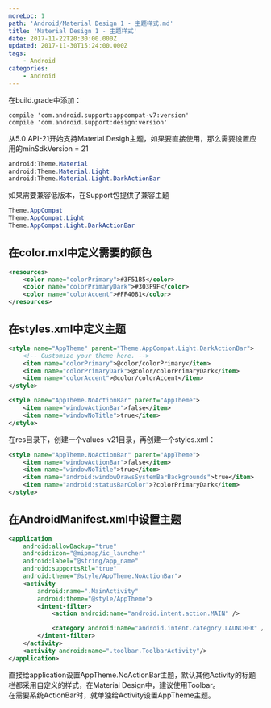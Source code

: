 ```yaml
---
moreLoc: 1
path: 'Android/Material Design 1 - 主题样式.md'
title: 'Material Design 1 - 主题样式'
date: 2017-11-22T20:30:00.000Z
updated: 2017-11-30T15:24:00.000Z
tags:
    - Android
categories:
    - Android
---
```


在build.grade中添加：
```
compile 'com.android.support:appcompat-v7:version'
compile 'com.android.support:design:version'
```
从5.0 API-21开始支持Material Desigh主题，如果要直接使用，那么需要设置应用的minSdkVersion = 21
```java
android:Theme.Material
android:Theme.Material.Light
android:Theme.Material.Light.DarkActionBar
```
如果需要兼容低版本，在Support包提供了兼容主题
```java
Theme.AppCompat
Theme.AppCompat.Light
Theme.AppCompat.Light.DarkActionBar
```

## 在color.mxl中定义需要的颜色
```xml
<resources>
    <color name="colorPrimary">#3F51B5</color>
    <color name="colorPrimaryDark">#303F9F</color>
    <color name="colorAccent">#FF4081</color>
</resources>
```

## 在styles.xml中定义主题
```xml
<style name="AppTheme" parent="Theme.AppCompat.Light.DarkActionBar">
	<!-- Customize your theme here. -->
	<item name="colorPrimary">@color/colorPrimary</item>
	<item name="colorPrimaryDark">@color/colorPrimaryDark</item>
	<item name="colorAccent">@color/colorAccent</item>
</style>

<style name="AppTheme.NoActionBar" parent="AppTheme">
	<item name="windowActionBar">false</item>
	<item name="windowNoTitle">true</item>
</style>
```
在res目录下，创建一个values-v21目录，再创建一个styles.xml：
```xml
<style name="AppTheme.NoActionBar" parent="AppTheme">
	<item name="windowActionBar">false</item>
	<item name="windowNoTitle">true</item>
	<item name="android:windowDrawsSystemBarBackgrounds">true</item>
	<item name="android:statusBarColor">?colorPrimaryDark</item>
</style>
```

## 在AndroidManifest.xml中设置主题
```xml
<application
	android:allowBackup="true"
	android:icon="@mipmap/ic_launcher"
	android:label="@string/app_name"
	android:supportsRtl="true"
	android:theme="@style/AppTheme.NoActionBar">
	<activity 
		android:name=".MainActivity"
		android:theme="@style/AppTheme">
		<intent-filter>
			<action android:name="android.intent.action.MAIN" />

			<category android:name="android.intent.category.LAUNCHER" />
		</intent-filter>
	</activity>
	<activity android:name=".toolbar.ToolbarActivity"/>
</application>
```
直接给application设置AppTheme.NoActionBar主题，默认其他Activity的标题栏都采用自定义的样式，在Material Design中，建议使用Toolbar。  
在需要系统ActionBar时，就单独给Activity设置AppTheme主题。


<!--more-->

